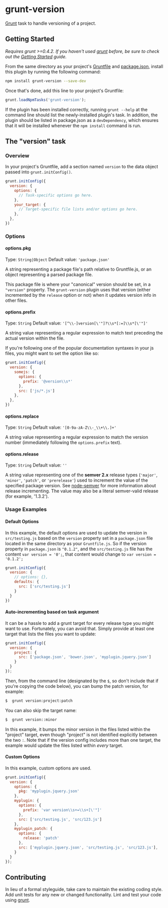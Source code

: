 # grunt-version

[Grunt][grunt] task to handle versioning of a project.

## Getting Started
_Requires grunt >=0.4.2. If you haven't used [grunt][] before, be sure to check out the [Getting Started][] guide._

From the same directory as your project's [Gruntfile][Getting Started] and [package.json][], install this plugin by running the following command:

```bash
npm install grunt-version --save-dev
```

Once that's done, add this line to your project's Gruntfile:

```js
grunt.loadNpmTasks('grunt-version');
```

If the plugin has been installed correctly, running `grunt --help` at the command line should list the newly-installed plugin's task. In addition, the plugin should be listed in package.json as a `devDependency`, which ensures that it will be installed whenever the `npm install` command is run.

[grunt]: http://gruntjs.com/
[Getting Started]: https://github.com/gruntjs/grunt/blob/devel/docs/getting_started.md
[package.json]: https://npmjs.org/doc/json.html

## The "version" task

### Overview
In your project's Gruntfile, add a section named `version` to the data object passed into `grunt.initConfig()`.

```js
grunt.initConfig({
  version: {
    options: {
      // Task-specific options go here.
    },
    your_target: {
      // Target-specific file lists and/or options go here.
    },
  },
})
```

### Options

#### options.pkg
Type: `String|Object`
Default value: `'package.json'`

A string representing a package file's path relative to Gruntfile.js, or an object representing a parsed package file.

This package file is where your "canonical" version should be set, in a `"version"` property. The `grunt-version` plugin uses that version (either incremented by the `release` option or not) when it updates version info in other files.


#### options.prefix
Type: `String`
Default value: `'[^\\-]version[\'"]?\\s*[:=]\\s*[\'"]'`

A string value representing a regular expression to match text preceding the actual version within the file.

If you're following one of the popular documentation syntaxes in your js files, you might want to set the option like so:

```js
grunt.initConfig({
  version: {
    somejs: {
      options: {
        prefix: '@version\\s*'
      },
      src: ['js/*.js']
    },
  },
})
```

#### options.replace
Type: `String`
Default value: `'[0-9a-zA-Z\\-_\\+\\.]+'`

A string value representing a regular expression to match the version number (immediately following the `options.prefix` text).

#### options.release
Type: `String`
Default value: `''`

A string value representing one of the **semver 2.x** release types (`'major'`, `'minor'`, `'patch'`, or `'prerelease'`) used to increment the value of the specified package version. See [node-semver](https://github.com/isaacs/node-semver) for more information about release incrementing. The value may also be a literal semver-valid release (for example, '1.3.2').

### Usage Examples

#### Default Options
In this example, the default options are used to update the version in `src/testing.js` based on the `version` property set in a `package.json` file located in the same directory as your `Gruntfile.js`. So if the version property in `package.json` is `"0.1.2"`, and the `src/testing.js` file has the content `var version = '0';`, that content would change to `var version = '0.1.2';`

```js
grunt.initConfig({
  version: {
    // options: {},
    defaults: {
      src: ['src/testing.js']
    }
  }
})
```

#### Auto-incrementing based on task argument

It can be a hassle to add a grunt target for every release type you might want to use. Fortunately, you can avoid that. Simply provide at least one target that lists the files you want to update:

```js
grunt.initConfig({
  version: {
    project: {
      src: ['package.json', 'bower.json', 'myplugin.jquery.json']
    }
  }
});
```

Then, from the command line (designated by the `$`, so don't include that if you're copying the code below), you can bump the patch version, for example:

```bash
$  grunt version:project:patch
```

You can also skip the target name:

```bash
$  grunt version::minor
```

In this example, it bumps the minor version in the files listed within the "project" target, even though "project" is not identified explicitly between the two `:`. Note that if the version config includes more than one target, the example would update the files listed within *every* target.

#### Custom Options
In this example, custom options are used.

```js
grunt.initConfig({
  version: {
    options: {
      pkg: 'myplugin.jquery.json'
    },
    myplugin: {
      options: {
        prefix: 'var version\\s+=\\s+[\'"]'
      },
      src: ['src/testing.js', 'src/123.js']
    },
    myplugin_patch: {
      options: {
        release: 'patch'
      },
      src: ['myplugin.jquery.json', 'src/testing.js', 'src/123.js'],
    }
  }
});
```

## Contributing
In lieu of a formal styleguide, take care to maintain the existing coding style. Add unit tests for any new or changed functionality. Lint and test your code using [grunt][].

